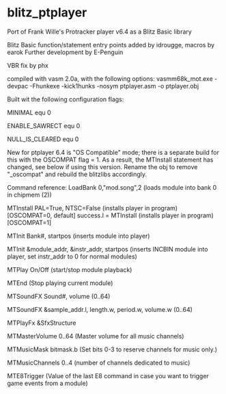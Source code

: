 # blitz_ptplayer
Port of Frank Wille's Protracker player v6.4 as a Blitz Basic library

Blitz Basic function/statement entry points added by idrougge, macros by earok
Further development by E-Penguin

VBR fix by phx

compiled with vasm 2.0a, with the following options:
vasmm68k_mot.exe -devpac -Fhunkexe -kick1hunks -nosym  ptplayer.asm -o ptplayer.obj

Built wit the following configuration flags:

MINIMAL		equ	0

ENABLE_SAWRECT	equ	0

NULL_IS_CLEARED	equ	0

New for ptplayer 6.4 is "OS Compatible" mode; there is a separate build for this with the OSCOMPAT flag = 1. As a result, the MTInstall statement has changed, see below if using this version. Rename the obj to remove "_oscompat" and rebuild the blitzlibs accordingly.

Command reference:
LoadBank 0,"mod.song",2 (loads module into bank 0 in chipmem (2))

MTInstall PAL=True, NTSC=False (installs player in program) [OSCOMPAT=0, default]
success.l = MTInstall (installs player in program) [OSCOMPAT=1]

MTInit Bank#, startpos (inserts module into player)

MTInit &module_addr, &instr_addr, startpos (inserts INCBIN module into player, set instr_addr to 0 for normal modules)

MTPlay On/Off (start/stop module playback)

MTEnd (Stop playing current module)

MTSoundFX Sound#, volume (0..64)

MTSoundFX &sample_addr.l, length.w, period.w, volume.w (0..64)

MTPlayFx &SfxStructure

MTMasterVolume 0..64 (Master volume for all music channels)

MTMusicMask bitmask.b (Set bits 0-3 to reserve channels for music only.)

MTMusicChannels 0..4 (number of channels dedicated to music)

MTE8Trigger (Value of the last E8 command in case you want to trigger game events from a module)

